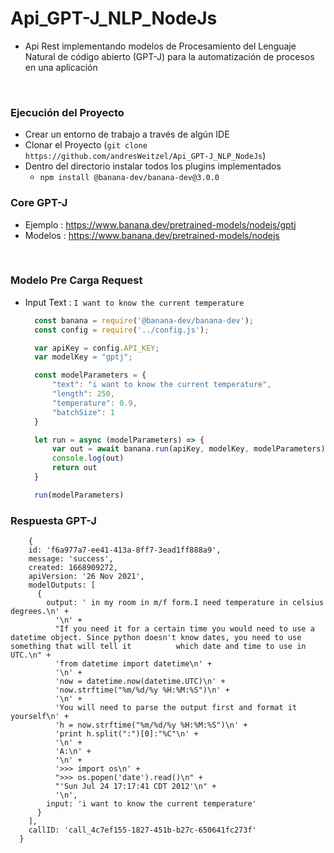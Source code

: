 # Api_GPT-J_NLP_NodeJs

* Api Rest implementando modelos de Procesamiento del Lenguaje Natural de código abierto (GPT-J) para la automatización de procesos en una aplicación

</br>

### Ejecución del Proyecto
* Crear un entorno de trabajo a través de algún IDE
* Clonar el Proyecto (`git clone https://github.com/andresWeitzel/Api_GPT-J_NLP_NodeJs`)
* Dentro del directorio instalar todos los plugins implementados
  * `npm install @banana-dev/banana-dev@3.0.0`
  
### Core GPT-J
* Ejemplo : https://www.banana.dev/pretrained-models/nodejs/gptj
* Modelos : https://www.banana.dev/pretrained-models/nodejs


</hr>

</br>

### Modelo Pre Carga Request
* Input Text : `I want to know the current temperature`
  ``` js
    const banana = require('@banana-dev/banana-dev');
    const config = require('../config.js');

    var apiKey = config.API_KEY;
    var modelKey = "gptj";

    const modelParameters = {
        "text": "i want to know the current temperature",
        "length": 250,
        "temperature": 0.9,
        "batchSize": 1
    }

    let run = async (modelParameters) => {
        var out = await banana.run(apiKey, modelKey, modelParameters)
        console.log(out)
        return out
    }

    run(modelParameters)

  ```
  
### Respuesta GPT-J

  ``` terminal
      {
      id: 'f6a977a7-ee41-413a-8ff7-3ead1ff888a9',
      message: 'success',
      created: 1668909272,
      apiVersion: '26 Nov 2021',
      modelOutputs: [
        {
          output: ' in my room in m/f form.I need temperature in celsius degrees.\n' +   
            '\n' +
            "If you need it for a certain time you would need to use a datetime object. Since python doesn't know dates, you need to use something that will tell it          which date and time to use in UTC.\n" +
            'from datetime import datetime\n' +
            '\n' +
            'now = datetime.now(datetime.UTC)\n' +
            'now.strftime("%m/%d/%y %H:%M:%S")\n' +
            '\n' +
            'You will need to parse the output first and format it yourself\n' +
            'h = now.strftime("%m/%d/%y %H:%M:%S")\n' +
            'print h.split(":")[0]:"%C"\n' +
            '\n' +
            'A:\n' +
            '\n' +
            '>>> import os\n' +
            ">>> os.popen('date').read()\n" +
            "'Sun Jul 24 17:17:41 CDT 2012'\n" +
            '\n',
          input: 'i want to know the current temperature'
        }
      ],
      callID: 'call_4c7ef155-1827-451b-b27c-650641fc273f'
    }

  ```
